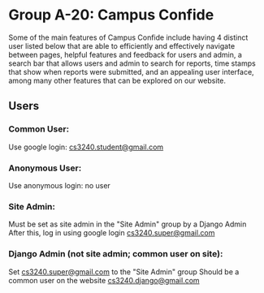 # Group A-20: Campus Confide

Some of the main features of Campus Confide include having 4 distinct user listed 
below that are able to efficiently and effectively navigate between pages, helpful 
features and feedback for users and admin, a search bar that allows users and admin 
to search for reports, time stamps that show when reports were submitted, and an 
appealing user interface, among many other features that can be explored on our 
website.

## Users

### Common User:
Use google login:
cs3240.student@gmail.com

### Anonymous User:
Use anonymous login:
no user

### Site Admin:
Must be set as site admin in the "Site Admin" group by a Django Admin
After this, log in using google login
cs3240.super@gmail.com

### Django Admin (not site admin; common user on site):
Set cs3240.super@gmail.com to the "Site Admin" group
Should be a common user on the website
cs3240.django@gmail.com





